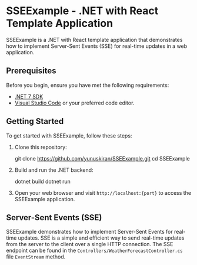 # SSEExample - .NET with React Template Application

SSEExample is a .NET with React template application that demonstrates how to implement Server-Sent Events (SSE) for real-time updates in a web application.

## Prerequisites

Before you begin, ensure you have met the following requirements:

- [.NET 7 SDK](https://dotnet.microsoft.com/download/dotnet/7.0)
- [Visual Studio Code](https://code.visualstudio.com/) or your preferred code editor.

## Getting Started

To get started with SSEExample, follow these steps:

1. Clone this repository:

   git clone https://github.com/yunuskiran/SSEExample.git
   cd SSEExample

2. Build and run the .NET backend:

   dotnet build
   dotnet run

3. Open your web browser and visit `http://localhost:{port}` to access the SSEExample application.

## Server-Sent Events (SSE)

SSEExample demonstrates how to implement Server-Sent Events for real-time updates. SSE is a simple and efficient way to send real-time updates from the server to the client over a single HTTP connection. The SSE endpoint can be found in the `Controllers/WeatherForecastController.cs`  file `EventStream` method.
